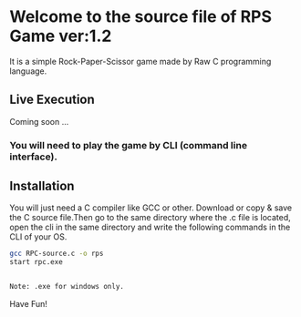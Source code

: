 # Welcome to the source file of RPS Game ver:1.2

It is a simple Rock-Paper-Scissor game made by Raw C programming language.

## Live Execution

Coming soon ...

### You will need to play the game by CLI (command line interface).
## Installation

You will just need a C compiler like GCC or other. Download or copy & save the C source file.Then go to the same directory where the .c file is located, open the cli in the same directory and  write the following commands in the CLI of your OS.
```bash
gcc RPC-source.c -o rps
start rpc.exe


Note: .exe for windows only.
```
Have Fun!

